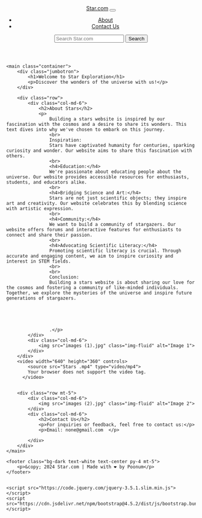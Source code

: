 <!DOCTYPE html>
<html lang="en">

<head>
    <meta charset="UTF-8">
    <meta name="viewport" content="width=device-width, initial-scale=1.0">
    <title>Star Exploration</title>
    <link rel="stylesheet" href="Style.css">
    <!-- Bootstrap CSS -->
    <link href="https://stackpath.bootstrapcdn.com/bootstrap/4.5.2/css/bootstrap.min.css" rel="stylesheet">
    <style>
        /* Custom CSS styles */
        .jumbotron {
            background-image: url('images.jpg');
            background-size: cover;
            background-position: center;
            color: #fff;
            text-align: center;
            padding: 100px 0;
        }
    </style>
</head>

<body>
    <header>
        <nav class="navbar navbar-expand-lg navbar-dark bg-dark">
            <a class="navbar-brand" href="index.html">Star.com</a>
            <button class="navbar-toggler" type="button" data-toggle="collapse" data-target="#navbarNav"
                aria-controls="navbarNav" aria-expanded="false" aria-label="Toggle navigation">
                <span class="navbar-toggler-icon"></span>
            </button>
            <div class="collapse navbar-collapse" id="navbarNav">
                <ul class="navbar-nav ml-auto">
                    <li class="nav-item">
                        <a class="nav-link" href="about.html">About</a>
                    </li>
                    <li class="nav-item">
                        <a class="nav-link" href="contactus.html">Contact Us</a>
                    </li>
                </ul>
                <form class="form-inline">
                    <input class="form-control mr-sm-2" type="search" placeholder="Search Star.com" aria-label="Search">
                    <button class="btn btn-outline-light my-2 my-sm-0" type="submit">Search</button>
                </form>
            </div>
        </nav>
    </header>

    <main class="container">
        <div class="jumbotron">
            <h1>Welcome to Star Exploration</h1>
            <p>Discover the wonders of the universe with us!</p>
        </div>

        <div class="row">
            <div class="col-md-6">
                <h2>About Stars</h2>
                <p>
                    Building a stars website is inspired by our fascination with the cosmos and a desire to share its wonders. This text dives into why we've chosen to embark on this journey.
                    <br>
                    Inspiration:
                    Stars have captivated humanity for centuries, sparking curiosity and wonder. Our website aims to share this fascination with others.
                    <br>
                    <h4>Education:</h4>
                    We're passionate about educating people about the universe. Our website provides accessible resources for enthusiasts, students, and educators alike.
                    <br>
                    <h4>Bridging Science and Art:</h4>
                    Stars are not just scientific objects; they inspire art and creativity. Our website celebrates this by blending science with artistic expression.
                    <br>
                    <h4>Community:</h4>
                    We want to build a community of stargazers. Our website offers forums and interactive features for enthusiasts to connect and share their passion.
                    <br>
                    <h4>Advocating Scientific Literacy:</h4>
                    Promoting scientific literacy is crucial. Through accurate and engaging content, we aim to inspire curiosity and interest in STEM fields.
                    <br>
                    <br>
                    Conclusion:
                    Building a stars website is about sharing our love for the cosmos and fostering a community of like-minded individuals. Together, we explore the mysteries of the universe and inspire future generations of stargazers.
                    
                    
                    
                    
                    
                    .</p>
            </div>
            <div class="col-md-6">
                <img src="images (1).jpg" class="img-fluid" alt="Image 1">
            </div>
        </div>
        <video width="640" height="360" controls>
            <source src="Stars .mp4" type="video/mp4">
            Your browser does not support the video tag.
          </video>
          

        <div class="row mt-5">
            <div class="col-md-6">
                <img src="images (2).jpg" class="img-fluid" alt="Image 2">
            </div>
            <div class="col-md-6">
                <h2>Contact Us</h2>
                <p>For inquiries or feedback, feel free to contact us:</p>
                <p>Email: none@gmail.com  </p>
                
            </div>
        </div>
    </main>

    <footer class="bg-dark text-white text-center py-4 mt-5">
        <p>&copy; 2024 Star.com | Made with ❤ by Poonum</p>
    </footer>

    
    <script src="https://code.jquery.com/jquery-3.5.1.slim.min.js"></script>
    <script src="https://cdn.jsdelivr.net/npm/bootstrap@4.5.2/dist/js/bootstrap.bundle.min.js"></script>
</body>

</html>
